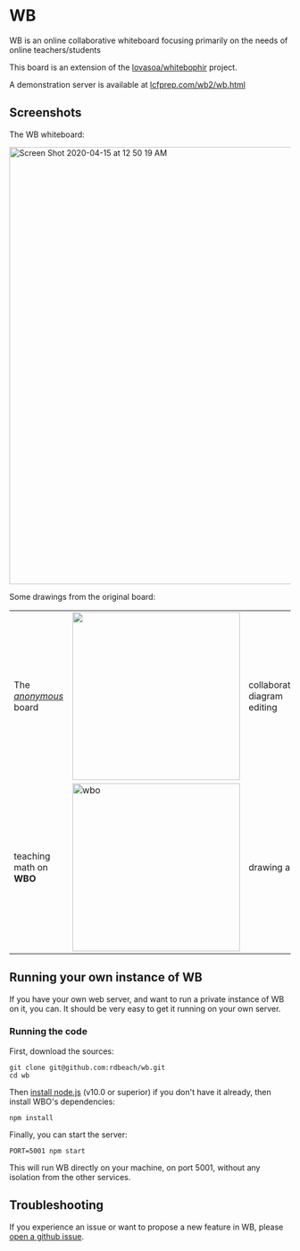 # WB

WB is an online collaborative whiteboard focusing primarily on the needs of online teachers/students


This board is an extension of the [lovasoa/whitebophir](https://github.com/lovasoa/whitebophir) project.

A demonstration server is available at [lcfprep.com/wb2/wb.html](https://lcfprep.com/wb2/wb.html)

## Screenshots

The WB whiteboard:

<img width="781" alt="Screen Shot 2020-04-15 at 12 50 19 AM" src="https://user-images.githubusercontent.com/8367977/79313222-dae6e700-7eb4-11ea-8d1b-8bbf1f9cb3a2.png">

Some drawings from the original board:
<table>
 <tr>
  <td> The <i><a href="https://wbo.ophir.dev/boards/anonymous">anonymous</a></i> board
  <td> <img width="300" src="https://user-images.githubusercontent.com/552629/59885574-06e02b80-93bc-11e9-9150-0670a1c5d4f3.png">
  <td> collaborative diagram editing
  <td> <img alt="Screenshot of WBO's user interface: architecture" width="300" src="https://user-images.githubusercontent.com/552629/59915054-07101380-941c-11e9-97c9-4980f50d302a.png" />
  
  <tr>
   <td> teaching math on <b>WBO</b>
   <td> <img alt=wbo teaching" width="300" src="https://user-images.githubusercontent.com/552629/59915737-a386e580-941d-11e9-81ff-db9e37f140db.png" />
   <td> drawing art
   <td> <img alt="angel drawn on WBO" width="300" src="https://user-images.githubusercontent.com/552629/59914139-08404100-941a-11e9-9c29-bd2569fe4730.png"/>
</table>

## Running your own instance of WB

If you have your own web server, and want to run a private instance of WB on it, you can. It should be very easy to get it running on your own server.

### Running the code

First, download the sources:
```
git clone git@github.com:rdbeach/wb.git
cd wb
```

Then [install node.js](https://nodejs.org/en/download/) (v10.0 or superior)
if you don't have it already, then install WBO's dependencies:

```
npm install
```

Finally, you can start the server:
```
PORT=5001 npm start
```

This will run WB directly on your machine, on port 5001, without any isolation from the other services.

## Troubleshooting

If you experience an issue or want to propose a new feature in WB, please [open a github issue](https://github.com/rdbeach/wb/issues/new).

